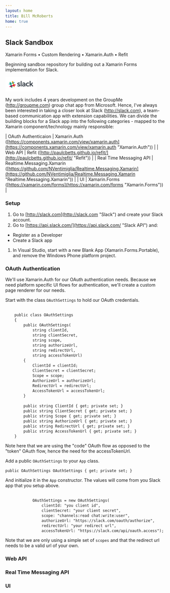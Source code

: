 ```yaml
---
layout: home
title: Bill McRoberts
home: true
---
```


## Slack Sandbox

Xamarin Forms &bull; Custom Rendering &bull; Xamarin.Auth &bull; Refit

Beginning sandbox repository for building out a Xamarin Forms implementation for Slack. 

<img src="images/slack.png" width="20%">

My work includes 4 years development on the GroupMe (http://groupme.com) group chat app from Microsoft. Hence, I've always been interested in taking a closer look at Slack (http://slack.com), a team-based communication app with extension capabilities. We can divide the building blocks for a Slack app into the following categories - mapped to the Xamarin component/technology mainly responsible:

| OAuth Authenticaion | Xamarin.Auth ([https://components.xamarin.com/view/xamarin.auth](https://components.xamarin.com/view/xamarin.auth "Xamarin.Auth")) |
| Web API | Refit ([http://paulcbetts.github.io/refit/](http://paulcbetts.github.io/refit/ "Refit")) |
| Real Time Messaging API | Realtime.Messaging.Xamarin ([https://github.com/NVentimiglia/Realtime.Messaging.Xamarin](https://github.com/NVentimiglia/Realtime.Messaging.Xamarin "Realtime.Messaging.Xamarin")) | 
| UI | Xamarin.Forms ([https://xamarin.com/forms](https://xamarin.com/forms "Xamarin.Forms")) |

### Setup
1. Go to [http://slack.com](http://slack.com "Slack") and create your Slack account.
1. Go to [https://api.slack.com/](https://api.slack.com/ "Slack API") and:
  * Register as a Developer
  * Create a Slack app
1. In Visual Studio, start with a new Blank App (Xamarin.Forms.Portable), and remove the Windows Phone platform project.

### OAuth Authentication
We'll use Xamarin.Auth for our OAuth authentication needs. Because we need platform specific UI flows for authentication, we'll create a custom page renderer for our needs.

Start with the class ```OAuthSettings``` to hold our OAuth credentials.


```

    public class OAuthSettings
    {
        public OAuthSettings(
            string clientId,
            string clientSecret,
            string scope,
            string authorizeUrl,
            string redirectUrl,
            string accessTokenUrl)
        {
            ClientId = clientId;
            ClientSecret = clientSecret;
            Scope = scope;
            AuthorizeUrl = authorizeUrl;
            RedirectUrl = redirectUrl;
            AccessTokenUrl = accessTokenUrl;
        }

        public string ClientId { get; private set; }
        public string ClientSecret { get; private set; }
        public string Scope { get; private set; }
        public string AuthorizeUrl { get; private set; }
        public string RedirectUrl { get; private set; }
        public string AccessTokenUrl { get; private set; }
    }

```

Note here that we are using the "code" OAuth flow as opposed to the "token" OAuth flow, hence the need for the accessTokenUrl.

Add a public ```OAuthSettings``` to your ```App``` class.


    public OAuthSettings OAuthSettings { get; private set; }


And initialize it in the ```App``` constructor. The values will come from you Slack app that you setup above.

```

            OAuthSettings = new OAuthSettings(
                clientId: "you client id",
                clientSecret: "your client secret",
                scope: "channels:read chat:write:user",
                authorizeUrl: "https://slack.com/oauth/authorize",
                redirectUrl: "your redirect url",
                accessTokenUrl: "https://slack.com/api/oauth.access");

```

Note that we are only using a simple set of ```scopes``` and that the redirect url needs to be a valid url of your own. 

### Web API

### Real Time Messaging API

### UI










